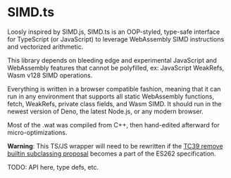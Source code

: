 # SIMD.ts #

Loosly inspired by SIMD.js, SIMD.ts is an OOP-styled, type-safe interface for TypeScript (or JavaScript) to leverage WebAssembly SIMD instructions and vectorized arithmetic.

This library depends on bleeding edge and experimental JavaScript and WebAssembly features that cannot be polyfilled, ex: JavaScript WeakRefs, Wasm v128 SIMD operations.

Everything is written in a browser compatible fashion, meaning that it can run in any environment that supports all static WebAssembly functions, fetch, WeakRefs, private class fields, and Wasm SIMD. It should run in the newest version of Deno, the latest Node.js, or any modern browser.

Most of the .wat was compiled from C++, then hand-edited afterward for micro-optimizations.

**Warning**:
This TS/JS wrapper will need to be rewritten if the [TC39 remove builtin subclassing proposal](https://github.com/tc39/proposal-rm-builtin-subclassing) becomes a part of the ES262 specification.

TODO: API here, type defs, etc.
